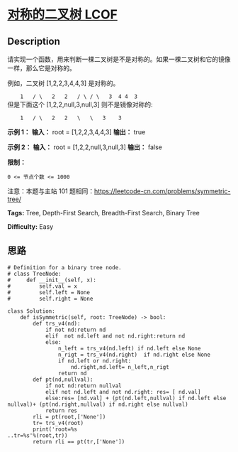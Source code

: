 # [对称的二叉树  LCOF][title]

## Description

请实现一个函数，用来判断一棵二叉树是不是对称的。如果一棵二叉树和它的镜像一样，那么它是对称的。

例如，二叉树 [1,2,2,3,4,4,3] 是对称的。

`    1  
   / \  
  2   2  
 / \ / \  
3  4 4  3`  
但是下面这个 [1,2,2,null,3,null,3] 则不是镜像对称的:

`    1  
   / \  
  2   2  
   \   \  
   3    3`



**示例 1：**
            **输入：** root = [1,2,2,3,4,4,3]    **输出：** true    

**示例 2：**
            **输入：** root = [1,2,2,null,3,null,3]    **输出：** false



**限制：**

`0 <= 节点个数 <= 1000`

注意：本题与主站 101 题相同：<https://leetcode-cn.com/problems/symmetric-tree/>


**Tags:** Tree, Depth-First Search, Breadth-First Search, Binary Tree

**Difficulty:** Easy

## 思路

``` python3
# Definition for a binary tree node.
# class TreeNode:
#     def __init__(self, x):
#         self.val = x
#         self.left = None
#         self.right = None

class Solution:
    def isSymmetric(self, root: TreeNode) -> bool:
        def trs_v4(nd):
            if not nd:return nd
            elif  not nd.left and not nd.right:return nd
            else:
                n_left = trs_v4(nd.left) if nd.left else None
                n_rigt = trs_v4(nd.right)  if nd.right else None
                if nd.left or nd.right:
                    nd.right,nd.left= n_left,n_rigt
                return nd
        def pt(nd,nullval):
            if not nd:return nullval
            elif not nd.left and not nd.right: res= [ nd.val]
            else:res= [nd.val] + (pt(nd.left,nullval) if nd.left else nullval)+ (pt(nd.right,nullval) if nd.right else nullval)
            return res
        rli = pt(root,['None'])
        tr= trs_v4(root) 
        print('root=%s
..tr=%s'%(root,tr))
        return rli == pt(tr,['None'])
```

[title]: https://leetcode-cn.com/problems/dui-cheng-de-er-cha-shu-lcof
